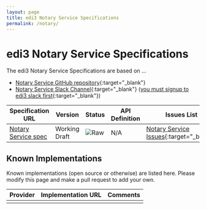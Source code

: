 ```yaml
---
layout: page
title: edi3 Notary Service Specifications
permalink: /notary/
---
```


# edi3 Notary Service Specifications

The edi3 Notary Service Specifications are based on ...

* [Notary Service GitHub repository](https://github.com/edi3/edi3-notary){:target="_blank"}
* [Notary Service Slack Channel](https://edi3.slack.com/messages/spec-notary/){:target="_blank"} ([you must signup to edi3 slack first](https://join.slack.com/t/edi3/shared_invite/enQtNTY5OTkzMjQ0NjcyLTM1MzYyNjg5M2RlMWIyZjUzMDBlNWQ3OWIyZTNhMDhhN2UzYjIyMjk4M2VhM2ViNzhhM2Y1OWE0Y2FhYTc1ZTg){:target="_blank"})

| Specification URL | Version | Status | API Definition | Issues List |
| ----------------- | ------  | ------ | -------------- | ----------- |
| [Notary Service spec](//edi3.org/specs/edi3-notary/develop/) | Working Draft | ![Raw](//rfc.unprotocols.org/spec:2/COSS/raw.svg) | N/A |  [Notary Service Issues](https://github.com/edi3/edi3-notary/issues){:target="_blank"}  |

## Known Implementations

Known implementations (open source or otherwise) are listed here.  Please modify this page and make a pull request to add your own.

|Provider|Implementation URL|Comments|
|--------|------------------|--------|
|  |  |  |

